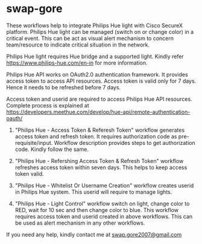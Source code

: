# swap-gore
These workflows help to integrate Philips Hue light with Cisco SecureX platform. Philips Hue light can be managed (switch on or change color) in a critical event. 
This can be act as visual alert mechanism to concern team/resource to indicate critical situation in the network. 

Philips Hue light requires Hue bridge and a supported light. Kindly refer https://www.philips-hue.com/en-in for more information.

Philips Hue API works on OAuth2.0 authentication framework. It provides access token to access API resources. Access token is valid only for 7 days.
Hence it needs to be refreshed before 7 days. 

Access token and userid are required to access Philips Hue API resources. Complete process is explained at https://developers.meethue.com/develop/hue-api/remote-authentication-oauth/

1. "Philips Hue - Access Token & Referesh Token" workflow generates access token and refresh token. It requires authorization code as pre-requisite/input.
Workflow description provides steps to get authorization code. Kindly follow the same.

2. "Philips Hue - Refershing Access Token & Refresh Token" workflow refreshes access token within seven days. This helps to keep access token valid.

3. "Philips Hue - Whitelist Or Username Creation" workflow creates userid in Philips Hue system. This userid will require to manage lights.

4. "Philips Hue - Light Control" workflow switch on light, change color to RED, wait for 10 sec and then change color to blue. This workflow requires access token and 
userid created in above workflows. This can be used as alert mechanism in any other workflows.

If you need any help, kindly contact me at swap.gore2007@gmail.com
